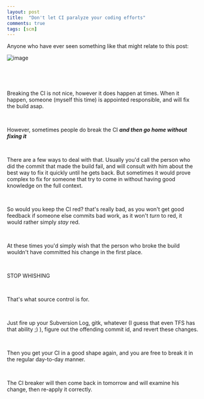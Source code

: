 ```yaml
---
layout: post
title:  "Don't let CI paralyze your coding efforts"
comments: true
tags: [scm]
---
```



Anyone who have ever seen something like that might relate to this post:

![image](http://kenegozi.com/blog/uploaded/WindowsLiveWriter/DontletCIparalyzeyourcodingefforts_FE4A/143eb433-6060-496d-b9a7-c37e595651e5.png)

&#160;



&#160;

Breaking the CI is not nice, however it does happen at times. When it happen, someone (myself this time) is appointed responsible, and will fix the build asap.

&#160;

However, sometimes people do break the CI ***and then go home without fixing it***

&#160;

There are a few ways to deal with that. Usually you'd call the person who did the commit that made the build fail, and will consult with him about the best way to fix it quickly until he gets back. But sometimes it would prove complex to fix for someone that try to come in without having good knowledge on the full context.

&#160;

So would you keep the CI red? that's really bad, as you won't get good feedback if someone else commits bad work, as it won't *turn* to red, it would rather simply *stay* red.

&#160;

At these times you'd simply wish that the person who broke the build wouldn't have committed his change in the first place.

&#160;

STOP WHISHING

&#160;

That's what source control is for.

&#160;

Just fire up your Subversion Log, gitk, whatever (I guess that even TFS has that ability ;) ), figure out the offending commit id, and revert these changes.

&#160;

Then you get your CI in a good shape again, and you are free to break it in the regular day-to-day manner.

&#160;

The CI breaker will then come back in tomorrow and will examine his change, then re-apply it correctly.

